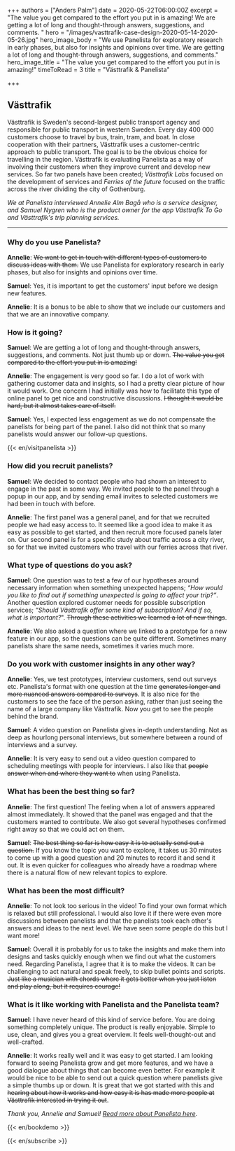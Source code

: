 +++
authors = ["Anders Palm"]
date = 2020-05-22T06:00:00Z
excerpt = "The value you get compared to the effort you put in is amazing! We are getting a lot of long and thought-through answers, suggestions, and comments. "
hero = "/images/vasttrafik-case-design-2020-05-14-2020-05-26.jpg"
hero_image_body = "We use Panelista for exploratory research in early phases, but also for insights and opinions over time. We are getting a lot of long and thought-through answers, suggestions, and comments."
hero_image_title = "The value you get compared to the effort you put in is amazing!"
timeToRead = 3
title = "Västtrafik & Panelista"

+++
## Västtrafik

Västtrafik is Sweden's second-largest public transport agency and responsible for public transport in western Sweden. Every day 400 000 customers choose to travel by bus, train, tram, and boat. In close cooperation with their partners, Västtrafik uses a customer-centric approach to public transport. The goal is to be the obvious choice for travelling in the region. Västtrafik is evaluating Panelista as a way of involving their customers when they improve current and develop new services. So far two panels have been created; _Västtrafik Labs_ focused on the development of services and _Ferries of the future_ focused on the traffic across the river dividing the city of Gothenburg.

_We at Panelista interviewed Annelie Alm Bagå who is a service designer, and Samuel Nygren who is the product owner for the app Västtrafik To Go and Västtrafik's trip planning services._

***

### Why do you use Panelista?

**Annelie**: ~~We want to get in touch with different types of customers to discuss ideas with them.~~ We use Panelista for exploratory research in early phases, but also for insights and opinions over time.

**Samuel**: Yes, it is important to get the customers' input before we design new features.

**Annelie**: It is a bonus to be able to show that we include our customers and that we are an innovative company.

### How is it going?

**Samuel**: We are getting a lot of long and thought-through answers, suggestions, and comments. Not just thumb up or down. ~~The value you get compared to the effort you put in is amazing!~~

**Annelie**: The engagement is very good so far. I do a lot of work with gathering customer data and insights, so I had a pretty clear picture of how it would work. One concern I had initially was how to facilitate this type of online panel to get nice and constructive discussions. ~~I thought it would be hard, but it almost takes care of itself.~~

**Samuel**: Yes, I expected less engagement as we do not compensate the panelists for being part of the panel. I also did not think that so many panelists would answer our follow-up questions.

{{< en/visitpanelista >}}

### How did you recruit panelists?

**Samuel**: We decided to contact people who had shown an interest to engage in the past in some way. We invited people to the panel through a popup in our app, and by sending email invites to selected customers we had been in touch with before.

**Annelie**: The first panel was a general panel, and for that we recruited people we had easy access to. It seemed like a good idea to make it as easy as possible to get started, and then recruit more focused panels later on. Our second panel is for a specific study about traffic across a city river, so for that we invited customers who travel with our ferries across that river.

### What type of questions do you ask?

**Samuel**: One question was to test a few of our hypotheses around necessary information when something unexpected happens; _“How would you like to find out if something unexpected is going to affect your trip?”_. Another question explored customer needs for possible subscription services; _“Should Västtrafik offer some kind of subscription? And if so, what is important?_". ~~Through these activities we learned a lot of new things~~.

**Annelie**: We also asked a question where we linked to a prototype for a new feature in our app, so the questions can be quite different. Sometimes many panelists share the same needs, sometimes it varies much more.

### Do you work with customer insights in any other way?

**Annelie**: Yes, we test prototypes, interview customers, send out surveys etc. Panelista's format with one question at the time ~~generates longer and more nuanced answers compared to surveys~~. It is also nice for the customers to see the face of the person asking, rather than just seeing the name of a large company like Västtrafik. Now you get to see the people behind the brand.

**Samuel**: A video question on Panelista gives in-depth understanding. Not as deep as hourlong personal interviews, but somewhere between a round of interviews and a survey.

**Annelie**: It is very easy to send out a video question compared to scheduling meetings with people for interviews. I also like that ~~people answer when and where they want to~~ when using Panelista.

### What has been the best thing so far?

**Annelie**: The first question! The feeling when a lot of answers appeared almost immediately. It showed that the panel was engaged and that the customers wanted to contribute. We also got several hypotheses confirmed right away so that we could act on them.

**Samuel**: ~~The best thing so far is how easy it is to actually send out a question.~~ If you know the topic you want to explore, it takes us 30 minutes to come up with a good question and 20 minutes to record it and send it out. It is even quicker for colleagues who already have a roadmap where there is a natural flow of new relevant topics to explore.

### What has been the most difficult?

**Annelie**: To not look too serious in the video! To find your own format which is relaxed but still professional. I would also love it if there were even more discussions between panelists and that the panelists took each other's answers and ideas to the next level. We have seen some people do this but I want more!

**Samuel**: Overall it is probably for us to take the insights and make them into designs and tasks quickly enough when we find out what the customers need. Regarding Panelista, I agree that it is to make the videos. It can be challenging to act natural and speak freely, to skip bullet points and scripts. ~~Just like a musician with chords where it gets better when you just listen and play along, but it requires courage!~~

### What is it like working with Panelista and the Panelista team?

**Samuel**: I have never heard of this kind of service before. You are doing something completely unique. The product is really enjoyable. Simple to use, clean, and gives you a great overview. It feels well-thought-out and well-crafted.

**Annelie**: It works really well and it was easy to get started. I am looking forward to seeing Panelista grow and get more features, and we have a good dialogue about things that can become even better. For example it would be nice to be able to send out a quick question where panelists give a simple thumbs up or down. It is great that we got started with this and ~~hearing about how it works and how easy it is has made more people at Västtrafik interested in trying it out~~.

_Thank you, Annelie and Samuel!_ [_Read more about Panelista here_](https://panelista.com "Panelista").

{{< en/bookdemo >}}

{{< en/subscribe >}}